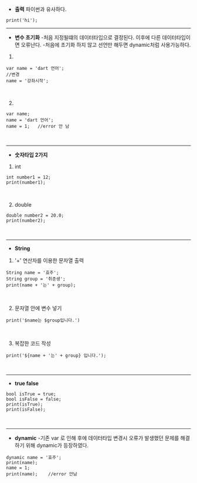 - **출력**
파이썬과 유사하다.
```
print('hi');
```
---
- **변수 초기화**
-처음 지정될떄의 데이터타입으로 결정된다. 이후에 다른 데이터타입이면 오류난다.
-처음에 초기화 하지 않고 선언만 해두면 dynamic처럼 사용가능하다.
1.
```
var name = 'dart 언어';
//변경
name = '강좌시작';
```
<br>

2.
```
var name;
name = 'dart 언어';
name = 1;   //error 안 남
```
<br>

---
- **숫자타입 2가지**
1. int
```
int number1 = 12;
print(number1);
```
<br>

2. double
```
double number2 = 20.0;
print(number2);
```
<br>

---
- **String**
1. '+' 연산자를 이용한 문자열 출력
```
String name = '효주';
String group = '취준생';
print(name + '는' + group);
```
<br>

2. 문자열 안에 변수 넣기
```
print('$name는 $group입니다.')
```
<br>

3. 복잡한 코드 작성
```
print('${name + '는' + group} 입니다.');
```
<br>

---
- **true false**
```
bool isTrue = true;
bool isFalse = false;
print(isTrue);
print(isFalse);
```
<br>

---
- **dynamic**
-기존 var 로 인해 후에 데이터타입 변경시 오류가 발생했던 문제를 해결하기 위해 dynamic가 등장하였다.
```
dynamic name = '효주';
print(name);
name = 1;
print(name);    //error 안남
```